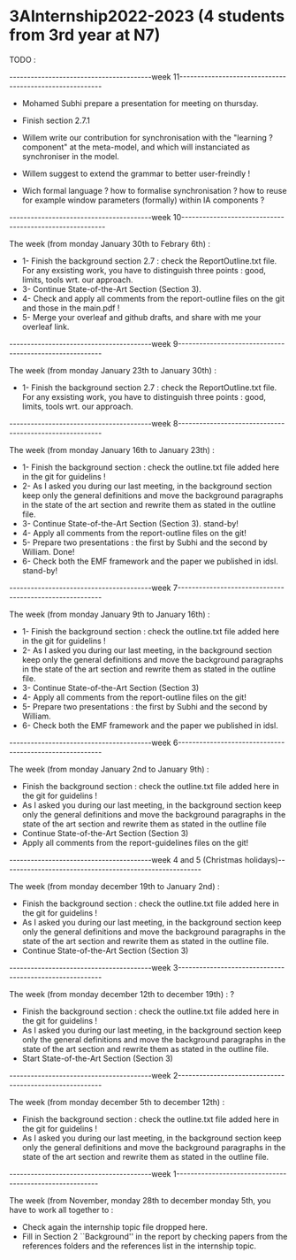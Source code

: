 # 3AInternship2022-2023 (4 students from 3rd year at N7) 

TODO : 

----------------------------------------week 11-------------------------------------------------------- 
- Mohamed Subhi prepare a presentation for meeting on thursday. 

- Finish section 2.7.1
- Willem write our contribution for synchronisation with the "learning ? component" at the meta-model, and which will instanciated as synchroniser in the model. 
- Willem suggest to extend the grammar to better user-freindly !
- Wich formal language ? how to formalise synchronisation ? how to reuse for example window parameters (formally) within IA components ? 


----------------------------------------week 10-------------------------------------------------------- 

The week (from monday January 30th to Febrary 6th) : 
- 1- Finish the background section 2.7 : check the ReportOutline.txt file. For any exsisting work, you have to distinguish three points : good, limits, tools wrt. our approach. 
- 3- Continue State-of-the-Art Section (Section 3). 
- 4- Check and apply all comments from the report-outline files on the git and those in the main.pdf !
- 5- Merge your overleaf and github drafts, and share with me your overleaf link. 


----------------------------------------week 9-------------------------------------------------------- 

The week (from monday January 23th to January 30th) : 
- 1- Finish the background section 2.7 : check the ReportOutline.txt file. For any exsisting work, you have to distinguish three points : good, limits, tools wrt. our approach. 

----------------------------------------week 8-------------------------------------------------------- 

The week (from monday January 16th to January 23th) : 
- 1- Finish the background section : check the outline.txt file added here in the git for guidelins !
- 2- As I asked you during our last meeting, in the background section keep only the general definitions and move the background paragraphs in the state of the art section and rewrite them as stated in the outline file.
- 3- Continue State-of-the-Art Section (Section 3). stand-by!
- 4- Apply all comments from the report-outline files on the git!
- 5- Prepare two presentations : the first by Subhi and the second by William. Done!
- 6- Check both the EMF framework and the paper we published in idsl. stand-by!

----------------------------------------week 7-------------------------------------------------------- 

The week (from monday January 9th to January 16th) : 
- 1- Finish the background section : check the outline.txt file added here in the git for guidelins !
- 2- As I asked you during our last meeting, in the background section keep only the general definitions and move the background paragraphs in the state of the art section and rewrite them as stated in the outline file.
- 3- Continue State-of-the-Art Section (Section 3)
- 4- Apply all comments from the report-outline files on the git!
- 5- Prepare two presentations : the first by Subhi and the second by William.
- 6- Check both the EMF framework and the paper we published in idsl. 

----------------------------------------week 6-------------------------------------------------------- 

The week (from monday January 2nd to January 9th) : 
- Finish the background section : check the outline.txt file added here in the git for guidelins !
- As I asked you during our last meeting, in the background section keep only the general definitions and move the background paragraphs in the state of the art section and rewrite them as stated in the outline file
- Continue State-of-the-Art Section (Section 3)
- Apply all comments from the report-guidelines files on the git!

----------------------------------------week 4 and 5 (Christmas holidays)-------------------------------------------------------- 

The week (from monday december 19th to January 2nd) : 
- Finish the background section : check the outline.txt file added here in the git for guidelins !
- As I asked you during our last meeting, in the background section keep only the general definitions and move the background paragraphs in the state of the art section and rewrite them as stated in the outline file. 
- Continue State-of-the-Art Section (Section 3)

----------------------------------------week 3-------------------------------------------------------- 

The week (from monday december 12th to december 19th) : ? 
- Finish the background section : check the outline.txt file added here in the git for guidelins !
- As I asked you during our last meeting, in the background section keep only the general definitions and move the background paragraphs in the state of the art section and rewrite them as stated in the outline file. 
- Start State-of-the-Art Section (Section 3)


----------------------------------------week 2-------------------------------------------------------- 

The week (from monday december 5th to december 12th) : 
- Finish the background section : check the outline.txt file added here in the git for guidelins !
- As I asked you during our last meeting, in the background section keep only the general definitions and move the background paragraphs in the state of the art section and rewrite them as stated in the outline file. 

----------------------------------------week 1-------------------------------------------------------- 

The week (from November, monday 28th to december monday 5th, you have to work all together to : 
- Check again the internship topic file dropped here. 
- Fill in Section 2 ``Background'' in the report by checking papers from the references folders and the references list in the internship topic. 
